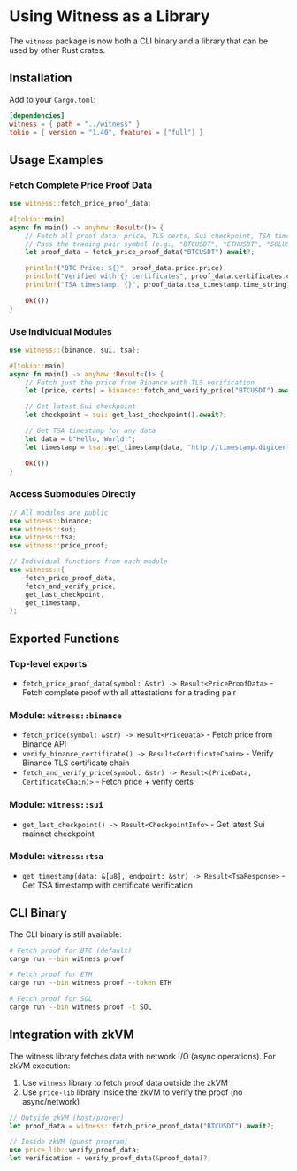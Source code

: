 # Using Witness as a Library

The `witness` package is now both a CLI binary and a library that can be used by other Rust crates.

## Installation

Add to your `Cargo.toml`:

```toml
[dependencies]
witness = { path = "../witness" }
tokio = { version = "1.40", features = ["full"] }
```

## Usage Examples

### Fetch Complete Price Proof Data

```rust
use witness::fetch_price_proof_data;

#[tokio::main]
async fn main() -> anyhow::Result<()> {
    // Fetch all proof data: price, TLS certs, Sui checkpoint, TSA timestamp
    // Pass the trading pair symbol (e.g., "BTCUSDT", "ETHUSDT", "SOLUSDT")
    let proof_data = fetch_price_proof_data("BTCUSDT").await?;

    println!("BTC Price: ${}", proof_data.price.price);
    println!("Verified with {} certificates", proof_data.certificates.certificates_der.len());
    println!("TSA timestamp: {}", proof_data.tsa_timestamp.time_string);

    Ok(())
}
```

### Use Individual Modules

```rust
use witness::{binance, sui, tsa};

#[tokio::main]
async fn main() -> anyhow::Result<()> {
    // Fetch just the price from Binance with TLS verification
    let (price, certs) = binance::fetch_and_verify_price("BTCUSDT").await?;

    // Get latest Sui checkpoint
    let checkpoint = sui::get_last_checkpoint().await?;

    // Get TSA timestamp for any data
    let data = b"Hello, World!";
    let timestamp = tsa::get_timestamp(data, "http://timestamp.digicert.com").await?;

    Ok(())
}
```

### Access Submodules Directly

```rust
// All modules are public
use witness::binance;
use witness::sui;
use witness::tsa;
use witness::price_proof;

// Individual functions from each module
use witness::{
    fetch_price_proof_data,
    fetch_and_verify_price,
    get_last_checkpoint,
    get_timestamp,
};
```

## Exported Functions

### Top-level exports
- `fetch_price_proof_data(symbol: &str) -> Result<PriceProofData>` - Fetch complete proof with all attestations for a trading pair

### Module: `witness::binance`
- `fetch_price(symbol: &str) -> Result<PriceData>` - Fetch price from Binance API
- `verify_binance_certificate() -> Result<CertificateChain>` - Verify Binance TLS certificate chain
- `fetch_and_verify_price(symbol: &str) -> Result<(PriceData, CertificateChain)>` - Fetch price + verify certs

### Module: `witness::sui`
- `get_last_checkpoint() -> Result<CheckpointInfo>` - Get latest Sui mainnet checkpoint

### Module: `witness::tsa`
- `get_timestamp(data: &[u8], endpoint: &str) -> Result<TsaResponse>` - Get TSA timestamp with certificate verification

## CLI Binary

The CLI binary is still available:

```bash
# Fetch proof for BTC (default)
cargo run --bin witness proof

# Fetch proof for ETH
cargo run --bin witness proof --token ETH

# Fetch proof for SOL
cargo run --bin witness proof -t SOL
```

## Integration with zkVM

The witness library fetches data with network I/O (async operations). For zkVM execution:

1. Use `witness` library to fetch proof data outside the zkVM
2. Use `price-lib` library inside the zkVM to verify the proof (no async/network)

```rust
// Outside zkVM (host/prover)
let proof_data = witness::fetch_price_proof_data("BTCUSDT").await?;

// Inside zkVM (guest program)
use price_lib::verify_proof_data;
let verification = verify_proof_data(&proof_data)?;
```

